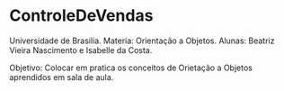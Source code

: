 # ControleDeVendas

Universidade de Brasilia.
Materia: Orientação a Objetos.
Alunas: Beatriz Vieira Nascimento e Isabelle da Costa.

Objetivo: Colocar em pratica os conceitos de Orietação a Objetos aprendidos em sala de aula.
